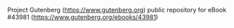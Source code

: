 Project Gutenberg (https://www.gutenberg.org) public repository for eBook #43981 (https://www.gutenberg.org/ebooks/43981)
